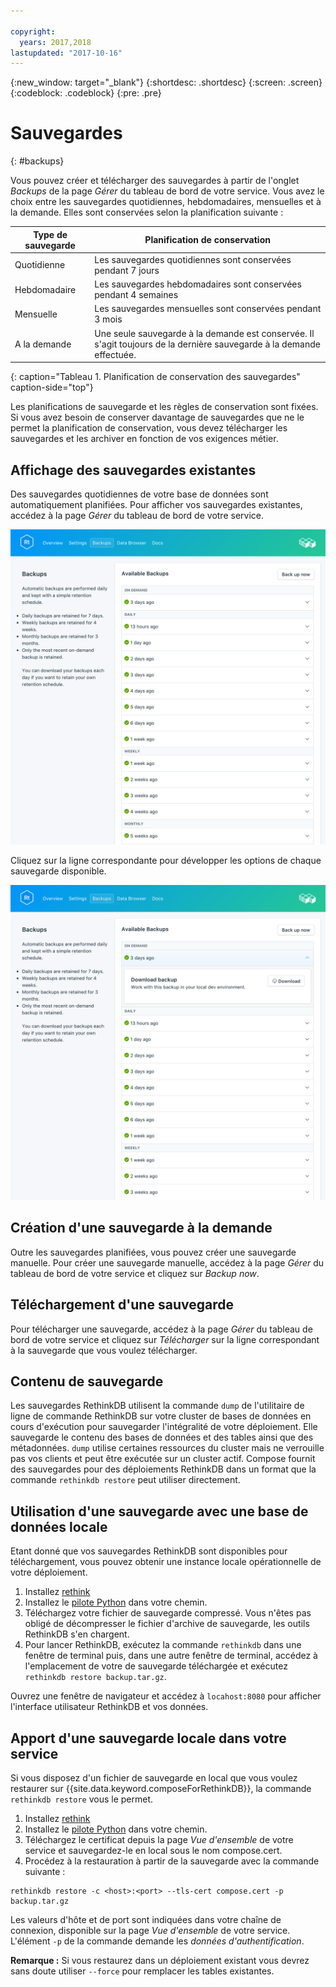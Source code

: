 ```yaml
---

copyright:
  years: 2017,2018
lastupdated: "2017-10-16"
---
```


{:new_window: target="_blank"}
{:shortdesc: .shortdesc}
{:screen: .screen}
{:codeblock: .codeblock}
{:pre: .pre}

# Sauvegardes
{: #backups}

Vous pouvez créer et télécharger des sauvegardes à partir de l'onglet _Backups_ de la page _Gérer_ du tableau de bord de votre service. Vous avez le choix entre les sauvegardes quotidiennes, hebdomadaires, mensuelles et à la demande. Elles sont conservées selon la planification suivante :

Type de sauvegarde|Planification de conservation
----------|-----------
Quotidienne|Les sauvegardes quotidiennes sont conservées pendant 7 jours
Hebdomadaire|Les sauvegardes hebdomadaires sont conservées pendant 4 semaines
Mensuelle|Les sauvegardes mensuelles sont conservées pendant 3 mois
A la demande|Une seule sauvegarde à la demande est conservée. Il s'agit toujours de la dernière sauvegarde à la demande effectuée.
{: caption="Tableau 1. Planification de conservation des sauvegardes" caption-side="top"}

Les planifications de sauvegarde et les règles de conservation sont fixées. Si vous avez besoin de conserver davantage de sauvegardes que ne le permet la planification de conservation, vous devez télécharger les sauvegardes et les archiver en fonction de vos exigences métier.

## Affichage des sauvegardes existantes

Des sauvegardes quotidiennes de votre base de données sont automatiquement planifiées. Pour afficher vos sauvegardes existantes, accédez à la page *Gérer* du tableau de bord de votre service. 

![Sauvegardes](./images/rethink-backups-show.png "Liste des sauvegardes dans le tableau de bord du service")

Cliquez sur la ligne correspondante pour développer les options de chaque sauvegarde disponible.

![Options de sauvegarde](./images/rethink-backups-options.png "Options d'une sauvegarde.") 

## Création d'une sauvegarde à la demande

Outre les sauvegardes planifiées, vous pouvez créer une sauvegarde manuelle. Pour créer une sauvegarde manuelle, accédez à la page *Gérer* du tableau de bord de votre service et cliquez sur *Backup now*.

## Téléchargement d'une sauvegarde

Pour télécharger une sauvegarde, accédez à la page *Gérer* du tableau de bord de votre service et cliquez sur *Télécharger* sur la ligne correspondant à la sauvegarde que vous voulez télécharger.

## Contenu de sauvegarde

Les sauvegardes RethinkDB utilisent la commande `dump` de l'utilitaire de ligne de commande RethinkDB sur votre cluster de bases de données en cours d'exécution pour sauvegarder l'intégralité de votre déploiement. Elle sauvegarde le contenu des bases de données et des tables ainsi que des métadonnées. `dump` utilise certaines ressources du cluster mais ne verrouille pas vos clients et peut être exécutée sur un cluster actif. Compose fournit des sauvegardes pour des déploiements RethinkDB dans un format que la commande `rethinkdb restore` peut utiliser directement.

## Utilisation d'une sauvegarde avec une base de données locale

Etant donné que vos sauvegardes RethinkDB sont disponibles pour téléchargement, vous pouvez obtenir une instance locale opérationnelle de votre déploiement.

1. Installez [rethink](https://www.rethinkdb.com/docs/install/)
2. Installez le [pilote Python](https://www.rethinkdb.com/docs/install-drivers/python/) dans votre chemin.
3. Téléchargez votre fichier de sauvegarde compressé. Vous n'êtes pas obligé de décompresser le fichier d'archive de sauvegarde, les outils RethinkDB s'en chargent.
4. Pour lancer RethinkDB, exécutez la commande `rethinkdb` dans une fenêtre de terminal puis, dans une autre fenêtre de terminal, accédez à l'emplacement de votre de sauvegarde téléchargée et exécutez `rethinkdb restore backup.tar.gz`.

Ouvrez une fenêtre de navigateur et accédez à `locahost:8080` pour afficher l'interface utilisateur RethinkDB et vos données.

## Apport d'une sauvegarde locale dans votre service

Si vous disposez d'un fichier de sauvegarde en local que vous voulez restaurer sur {{site.data.keyword.composeForRethinkDB}}, la commande `rethinkdb restore` vous le permet.

1. Installez [rethink](https://www.rethinkdb.com/docs/install/)
2. Installez le [pilote Python](https://www.rethinkdb.com/docs/install-drivers/python/) dans votre chemin.
3. Téléchargez le certificat depuis la page *Vue d'ensemble* de votre service et sauvegardez-le en local sous le nom compose.cert.
4. Procédez à la restauration à partir de la sauvegarde avec la commande suivante :

  ```
  rethinkdb restore -c <host>:<port> --tls-cert compose.cert -p backup.tar.gz
  ```

Les valeurs d'hôte et de port sont indiquées dans votre chaîne de connexion, disponible sur la page *Vue d'ensemble* de votre service. L'élément `-p` de la commande demande les _données d'authentification_.

**Remarque :** Si vous restaurez dans un déploiement existant vous devrez sans doute utiliser `--force` pour remplacer les tables existantes.
